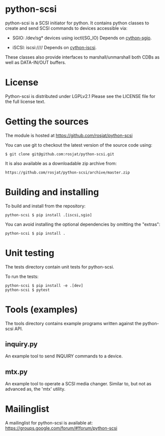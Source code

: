 python-scsi
===========
python-scsi is a SCSI initiator for python.
It contains python classes to create and send SCSI commands to devices
accessible via:

* SGIO: /dev/sg* devices using ioctl(SG_IO)
  Depends on [cython-sgio](https://github.com/python-scsi/cython-sgio).

* iSCSI: iscsi://<server>/<iqn>/<lun>
  Depends on [cython-iscsi](https://github.com/python-scsi/cython-iscsi).

These classes also provide interfaces to marshall/unmarshall both CDBs
as well as DATA-IN/OUT buffers.


License
=======
Python-scsi is distributed under LGPLv2.1
Please see the LICENSE file for the full license text.


Getting the sources
===================
The module is hosted at https://github.com/rosjat/python-scsi

You can use git to checkout the latest version of the source code using:

    $ git clone git@github.com:rosjat/python-scsi.git

It is also available as a downloadable zip archive from:

    https://github.com/rosjat/python-scsi/archive/master.zip 


Building and installing
=======================

To build and install from the repository:

    python-scsi $ pip install .[iscsi,sgio]

You can avoid installing the optional dependencies by omitting the "extras":

    python-scsi $ pip install .

Unit testing
============
The tests directory contain unit tests for python-scsi.

To run the tests:

    python-scsi $ pip install -e .[dev]
    python-scsi $ pytest

Tools (examples)
================
The tools directory contains example programs written against the python-scsi
API. 

inquiry.py
----------
An example tool to send INQUIRY commands to a device.

mtx.py
------
An example tool to operate a SCSI media changer. Similar to, but not as
advanced as, the 'mtx' utility.


Mailinglist
===========
A mailinglist for python-scsi is available at:
https://groups.google.com/forum/#!forum/python-scsi

